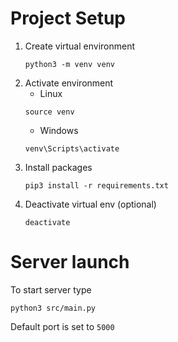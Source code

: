 # Project Setup
1. Create virtual environment
    ```
    python3 -m venv venv
    ```
2. Activate environment
    * Linux
    ```
    source venv
    ```
   * Windows
   ```
   venv\Scripts\activate
   ```
3. Install packages
    ```
    pip3 install -r requirements.txt
    ```
4. Deactivate virtual env (optional)
    ```
   deactivate
    ```

# Server launch
To start server type
```
python3 src/main.py
```

Default port is set to `5000`